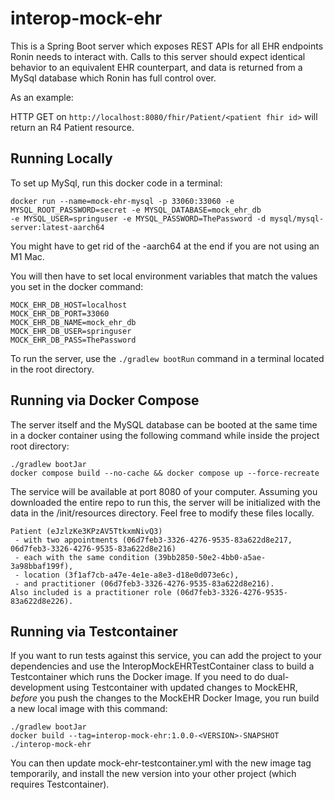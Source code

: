 # interop-mock-ehr

This is a Spring Boot server which exposes REST APIs for all EHR endpoints
Ronin needs to interact with. Calls to this server should expect identical behavior
to an equivalent EHR counterpart, and data is returned from a MySql database
which Ronin has full control over.

As an example:

HTTP GET on `http://localhost:8080/fhir/Patient/<patient fhir id>` will return an 
R4 Patient resource.


## Running Locally

To set up MySql, run this docker code in a terminal:

```
docker run --name=mock-ehr-mysql -p 33060:33060 -e MYSQL_ROOT_PASSWORD=secret -e MYSQL_DATABASE=mock_ehr_db 
-e MYSQL_USER=springuser -e MYSQL_PASSWORD=ThePassword -d mysql/mysql-server:latest-aarch64
```
You might have to get rid of the -aarch64 at the end if you are not using an M1 Mac.

You will then have to set local environment variables that match the values you set in the docker command:
```
MOCK_EHR_DB_HOST=localhost
MOCK_EHR_DB_PORT=33060
MOCK_EHR_DB_NAME=mock_ehr_db
MOCK_EHR_DB_USER=springuser
MOCK_EHR_DB_PASS=ThePassword
```
To run the server, use the `./gradlew bootRun` command in a terminal located in the root directory.

## Running via Docker Compose

The server itself and the MySQL database can be booted at the same time in a docker container 
using the following command while inside the project root directory:
```
./gradlew bootJar
docker compose build --no-cache && docker compose up --force-recreate
```
The service will be available at port 8080 of your computer. Assuming you downloaded the entire repo to run this, the
server will be initialized with the data in the /init/resources directory. Feel free to modify these files locally.
```
Patient (eJzlzKe3KPzAV5TtkxmNivQ3) 
 - with two appointments (06d7feb3-3326-4276-9535-83a622d8e217, 06d7feb3-3326-4276-9535-83a622d8e216) 
 - each with the same condition (39bb2850-50e2-4bb0-a5ae-3a98bbaf199f), 
 - location (3f1af7cb-a47e-4e1e-a8e3-d18e0d073e6c), 
 - and practitioner (06d7feb3-3326-4276-9535-83a622d8e216). 
Also included is a practitioner role (06d7feb3-3326-4276-9535-83a622d8e226).
```

## Running via Testcontainer

If you want to run tests against this service, you can add the project to your dependencies 
and use the InteropMockEHRTestContainer class to build a Testcontainer which runs the Docker image.
If you need to do dual-development using Testcontainer with updated changes to MockEHR, _before_ you push 
the changes to the MockEHR Docker Image, you run build a new local image with this command:
```
./gradlew bootJar
docker build --tag=interop-mock-ehr:1.0.0-<VERSION>-SNAPSHOT ./interop-mock-ehr
```
You can then update mock-ehr-testcontainer.yml with the new image tag temporarily, and install the
new version into your other project (which requires Testcontainer).
